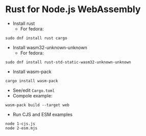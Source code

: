 # Rust for Node.js WebAssembly

- Install rust
  - For fedora:
```
sudo dnf install rust cargo
```
- Install wasm32-unknown-unknown
  - For fedora:
```
sudo dnf install rust-std-static-wasm32-unknown-unknown
```
- Install wasm-pack
```
cargo install wasm-pack
```
- See/edit `Cargo.toml`
- Compole example:
```
wasm-pack build --target web
```
- Run CJS and ESM examples
```
node 1-cjs.js
node 2-esm.mjs
```
